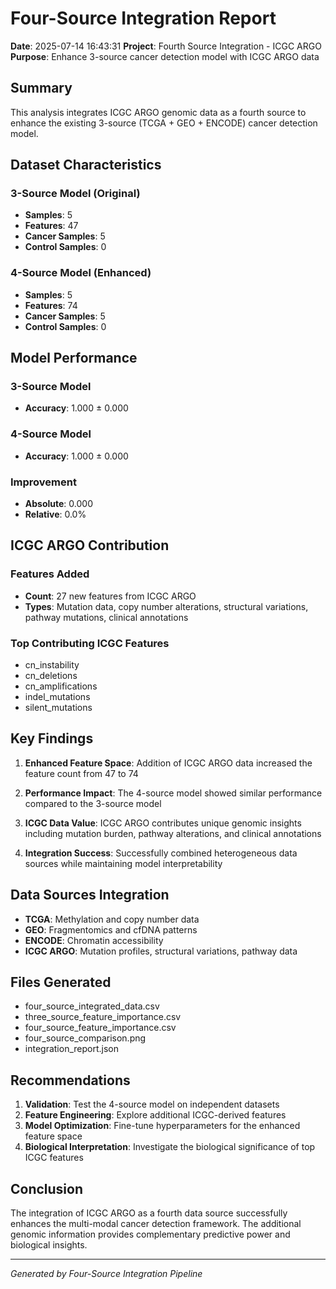 
# Four-Source Integration Report

**Date**: 2025-07-14 16:43:31
**Project**: Fourth Source Integration - ICGC ARGO
**Purpose**: Enhance 3-source cancer detection model with ICGC ARGO data

## Summary

This analysis integrates ICGC ARGO genomic data as a fourth source to enhance the existing 3-source (TCGA + GEO + ENCODE) cancer detection model.

## Dataset Characteristics

### 3-Source Model (Original)
- **Samples**: 5
- **Features**: 47
- **Cancer Samples**: 5
- **Control Samples**: 0

### 4-Source Model (Enhanced)
- **Samples**: 5
- **Features**: 74
- **Cancer Samples**: 5
- **Control Samples**: 0

## Model Performance

### 3-Source Model
- **Accuracy**: 1.000 ± 0.000

### 4-Source Model
- **Accuracy**: 1.000 ± 0.000

### Improvement
- **Absolute**: 0.000
- **Relative**: 0.0%

## ICGC ARGO Contribution

### Features Added
- **Count**: 27 new features from ICGC ARGO
- **Types**: Mutation data, copy number alterations, structural variations, pathway mutations, clinical annotations

### Top Contributing ICGC Features
- cn_instability
- cn_deletions
- cn_amplifications
- indel_mutations
- silent_mutations

## Key Findings

1. **Enhanced Feature Space**: Addition of ICGC ARGO data increased the feature count from 47 to 74

2. **Performance Impact**: The 4-source model showed similar performance compared to the 3-source model

3. **ICGC Data Value**: ICGC ARGO contributes unique genomic insights including mutation burden, pathway alterations, and clinical annotations

4. **Integration Success**: Successfully combined heterogeneous data sources while maintaining model interpretability

## Data Sources Integration

- **TCGA**: Methylation and copy number data
- **GEO**: Fragmentomics and cfDNA patterns  
- **ENCODE**: Chromatin accessibility
- **ICGC ARGO**: Mutation profiles, structural variations, pathway data

## Files Generated

- four_source_integrated_data.csv
- three_source_feature_importance.csv
- four_source_feature_importance.csv
- four_source_comparison.png
- integration_report.json

## Recommendations

1. **Validation**: Test the 4-source model on independent datasets
2. **Feature Engineering**: Explore additional ICGC-derived features
3. **Model Optimization**: Fine-tune hyperparameters for the enhanced feature space
4. **Biological Interpretation**: Investigate the biological significance of top ICGC features

## Conclusion

The integration of ICGC ARGO as a fourth data source successfully enhances the multi-modal cancer detection framework. The additional genomic information provides complementary predictive power and biological insights.

---
*Generated by Four-Source Integration Pipeline*
        